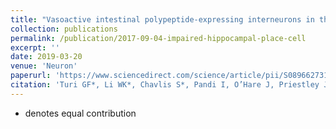 ```yaml
---
title: "Vasoactive intestinal polypeptide-expressing interneurons in the hippocampus support goal-oriented spatial learning"
collection: publications
permalink: /publication/2017-09-04-impaired-hippocampal-place-cell
excerpt: ''
date: 2019-03-20
venue: 'Neuron'
paperurl: 'https://www.sciencedirect.com/science/article/pii/S0896627319300108'
citation: 'Turi GF*, Li WK*, Chavlis S*, Pandi I, O’Hare J, Priestley JB, Grosmark AD, <b>Liao Z</b>, Ladow M, Zhang JF, Zemelman BV. Vasoactive intestinal polypeptide-expressing interneurons in the hippocampus support goal-oriented spatial learning. Neuron. 2019 Mar 20;101(6):1150-65.'
---
```


* denotes equal contribution

